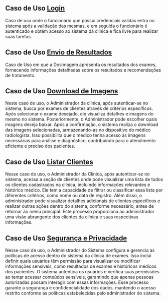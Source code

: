 

## Caso de Uso [Login](https://github.com/FellipeV540/projeto_dosimagem/blob/inicio-casos-uso/caso%20de%20uso-login.md)
   Caso de uso onde o funcionário que possui credenciais validas entra no sistema após a validação das mesmas, e em seguida o funcionário é autenticado e obtém acesso ao sistema da clinica e fica livre para realizar suas tarefas

## Caso de Uso [Envio de Resultados](https://github.com/FellipeV540/projeto_dosimagem/blob/inicio-casos-uso/caso%20de%20uso-envio%20de%20resultados.md)
   Caso de Uso em que a Dosimagem apresenta os resultados dos exames, fornecendo informações detalhadas sobre os resultados e recomendações de tratamento.

## Caso de Uso [Download de Imagens](https://github.com/FellipeV540/projeto_dosimagem/blob/inicio-casos-uso/caso%20de%20uso-download%20de%20imagens.md)
   Neste caso de uso, o Administrador da clínica, após autenticar-se no sistema, busca por exames de clientes através de critérios específicos. Após selecionar o exame desejado, ele visualiza detalhes e imagens do mesmo no sistema. Posteriormente, o Administrador pode escolher quais imagens deseja baixar. Após a confirmação, o sistema realiza o download das imagens selecionadas, armazenando-as no dispositivo do médico radiologista. Isso possibilita que o médico tenha acesso às imagens necessárias para análise e diagnóstico, contribuindo para o atendimento eficiente e preciso dos pacientes.

## Caso de Uso [Listar Clientes](https://github.com/FellipeV540/projeto_dosimagem/blob/inicio-casos-uso/caso%20de%20uso-listar%20clientes.md)
   Nesse caso de uso, o Administrador da Clínica, após autenticar-se no sistema, acessa a seção de clientes onde pode visualizar uma lista de todos os clientes cadastrados na clínica, incluindo informações relevantes e histórico médico. Ele tem a capacidade de filtrar ou classificar essa lista por diferentes critérios, como nome ou data de registro. Além disso, o administrador pode visualizar detalhes adicionais de clientes específicos e realizar outras ações dentro do sistema, conforme necessário, antes de retornar ao menu principal. Este processo proporciona ao administrador uma visão abrangente dos clientes da clínica e suas respectivas informações.





## Caso de Uso [Segurança e Privacidade](https://github.com/FellipeV540/projeto_dosimagem/blob/inicio-casos-uso/caso%20de%20uso-seguran%C3%A7a%20e%20privacidade.md)
   Nesse caso de uso, o Administrador do Sistema configura e gerencia as políticas de acesso dentro do sistema da clínica de exames. Isso inclui definir quais usuários têm permissão para visualizar ou modificar informações sensíveis, como resultados de exames e históricos médicos dos pacientes. O sistema autentica os usuários e verifica suas permissões ao tentar acessar conteúdos sensíveis, garantindo que apenas pessoas autorizadas possam interagir com essas informações. Esse processo garante a segurança e confidencialidade dos dados, mantendo o acesso restrito conforme as políticas estabelecidas pelo administrador do sistema.
